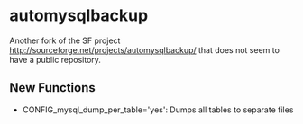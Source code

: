 # automysqlbackup
Another fork of the SF project http://sourceforge.net/projects/automysqlbackup/ that does not seem to have a public repository.

## New Functions
- CONFIG_mysql_dump_per_table='yes': Dumps all tables to separate files

